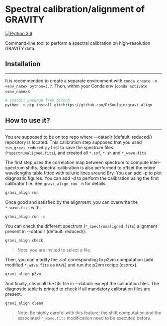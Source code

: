 # Spectral calibration/alignment of GRAVITY

[![Python 3.9](https://img.shields.io/pypi/pyversions/amical)](https://www.python.org/downloads/release/python-370/)

Command-line tool to perform a spectral calibration on high-resolution GRAVITY
data.

## Installation

----

It is recommended to create a separate environment with `conda create -n
<env_name> python=3.7`.
Then, within your Conda env (`conda activate <env_name>`):

```bash
# Install package from github
python -m pip install git+https://github.com/DrSoulain/gravi_align
```

## How to use it?

----

You are supposed to be on top repo where --datadir (default: reduced/)
repository is located. This calibration step supposed that you used
`run_gravi_reduced.py` first to save the spectrum files
(`*spectrumaligned.fits`), and created all `*.sof`, `*.sh` and `*_wave.fits`. 

The first step uses the correlation map between spectrum to compute
inter-spectrum shifts. Spectral calibration is also performed to offset the entire
wavelengths table fitted with telluric lines around Brγ. You can add -p to plot diagnostic
figures. You can add -d
to perform the calibration using the first calibrator file. See `gravi_align
run -h` for details.

```bash
gravi_align run
```

Once good and satisfied by the alignment, you can overwrite the `*_wave.fits` with:

```bash
gravi_align run -w
```

You can check the different spectrum (`*_spectrumaligned.fits`) alignment
present in --datadir (default: reduced/):

```bash
gravi_align check
```

> Note: you are invited to select a file.

Then, you can modify the .sof corresponding to p2vm computation (add modified
`*_wave.fits` as `WAVE`) and run the p2vm recipe (esorex).

```bash
gravi_align p2vm
```

And finally, clean all the fits file in --datadir except the calibration files.
The diagnostic table is printed to check if all mandatory calibration files are present.

```bash
gravi_align clean
```

> Note: Be highly careful with this feature; the shift computation and the
> associated `*_wave.fits` modification need to be executed before.
